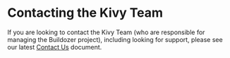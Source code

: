 # Contacting the Kivy Team

If you are looking to contact the Kivy Team (who are responsible for managing
the Buildozer project), including looking for support, please see our
latest [Contact Us](https://github.com/kivy/kivy/blob/master/CONTACT.md) 
document.
